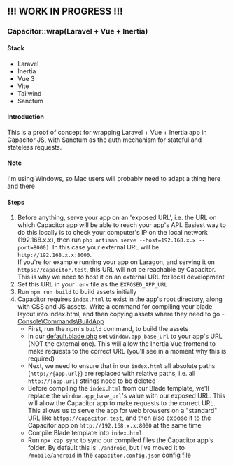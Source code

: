 ## !!! WORK IN PROGRESS !!!

### Capacitor::wrap(Laravel + Vue + Inertia)

#### Stack
- Laravel
- Inertia
- Vue 3
- Vite
- Tailwind
- Sanctum

#### Introduction
This is a proof of concept for wrapping Laravel + Vue + Inertia app in Capacitor JS, with Sanctum as the auth mechanism for
stateful and stateless requests.

#### Note
I'm using Windows, so Mac users will probably need to adapt a thing here and there

#### Steps
1. Before anything, serve your app on an 'exposed URL', i.e. the URL on which Capacitor app will be able to reach your app's API. Easiest way to do this locally is to check your computer's IP on the local network (192.168.x.x), then run `php artisan serve --host=192.168.x.x --port=8000)`. In this case your external URL will be `http://192.168.x.x:8000`.   
If you're for example running your app on Laragon, and serving it on `https://capacitor.test`, this URL will not be reachable by Capacitor. This is why we need to host it on an external URL for local development
2. Set this URL in your `.env` file as the `EXPOSED_APP_URL`
3. Run `npm run build` to build assets initially
4. Capacitor requires `index.html` to exist in the app's root directory, along with CSS and JS assets. Write a command for compiling your blade layout into index.html, and then copying assets where they need to go - [Console\Commands\BuildApp](https://github.com/GTCrais/capacitor-inertia-vue-laravel/blob/master/app/Console/Commands/BuildApp.php)
    - First, run the npm's `build` command, to build the assets
    - In our [default.blade.php](https://test) set `window.app_base_url` to your app's URL (NOT the external one). This will allow the Inertia Vue frontend to make requests to the correct URL (you'll see in a moment why this is required)
    - Next, we need to ensure that in our `index.html` all absolute paths (`http://{app.url}`) are replaced with relative paths, i.e. all `http://{app.url}` strings need to be deleted
    - Before compiling the `index.html` from our Blade template, we'll replace the `window.app_base_url`'s value with our exposed URL. This will allow the Capacitor app to make requests to the correct URL. This allows us to serve the app for web browsers on a "standard" URL like `https://capacitor.test`, and then also expose it to the Capacitor app on `http://192.168.x.x:8000` at the same time
    - Compile Blade template into `index.html`
    - Run `npx cap sync` to sync our compiled files the Capacitor app's folder. By default this is `./android`, but I've moved it to `/mobile/android` in the `capacitor.config.json` config file